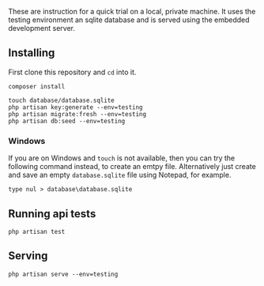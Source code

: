 
These are instruction for a quick trial on a local, private machine. It uses the testing environment an sqlite database and is served using the embedded development server.


## Installing

First clone this repository and `cd` into it.

```
composer install
```

```
touch database/database.sqlite
php artisan key:generate --env=testing
php artisan migrate:fresh --env=testing
php artisan db:seed --env=testing
```

### Windows

If you are on Windows and `touch` is not available, then you can try the following command instead, to create an emtpy file. Alternatively just create and save an empty `database.sqlite` file using Notepad, for example.

```
type nul > database\database.sqlite
```

## Running api tests

```
php artisan test
```

## Serving

```
php artisan serve --env=testing
```

